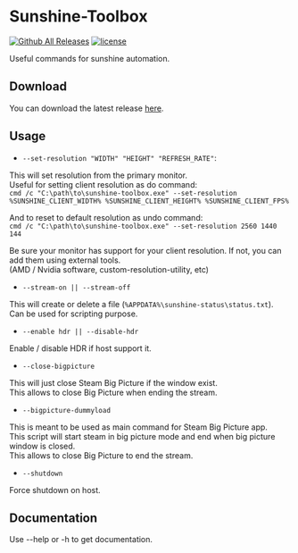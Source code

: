 # Sunshine-Toolbox
[![Github All Releases](https://img.shields.io/github/downloads/odizinne/Sunshine-Toolbox/total.svg)]()
[![license](https://img.shields.io/github/license/odizinne/Sunshine-Toolbox)]()

Useful commands for sunshine automation.

## Download

You can download the latest release [here](https://github.com/Odizinne/Sunshine-Toolbox/releases/latest).

## Usage

- `--set-resolution "WIDTH" "HEIGHT" "REFRESH_RATE"`: 

This will set resolution from the primary monitor.  
Useful for setting client resolution as do command:  
`cmd /c "C:\path\to\sunshine-toolbox.exe" --set-resolution %SUNSHINE_CLIENT_WIDTH% %SUNSHINE_CLIENT_HEIGHT% %SUNSHINE_CLIENT_FPS%`

And to reset to default resolution as undo command:  
`cmd /c "C:\path\to\sunshine-toolbox.exe" --set-resolution 2560 1440 144`

Be sure your monitor has support for your client resolution. If not, you can add them using external tools.  
(AMD / Nvidia software, custom-resolution-utility, etc)

- `--stream-on || --stream-off`

This will create or delete a file (`%APPDATA%\sunshine-status\status.txt`).  
Can be used for scripting purpose.

- `--enable hdr || --disable-hdr`

Enable / disable HDR if host support it.

- `--close-bigpicture`

This will just close Steam Big Picture if the window exist.  
This allows to close Big Picture when ending the stream.

- `--bigpicture-dummyload`

This is meant to be used as main command for Steam Big Picture app.  
This script will start steam in big picture mode and end when big picture window is closed.  
This allows to close Big Picture to end the stream.

- `--shutdown`

Force shutdown on host.

## Documentation

Use --help or -h to get documentation.
